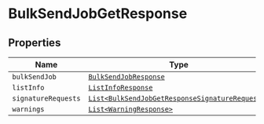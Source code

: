 

# BulkSendJobGetResponse



## Properties

Name | Type | Description | Notes
------------ | ------------- | ------------- | -------------
| `bulkSendJob` | [```BulkSendJobResponse```](BulkSendJobResponse.md) |    |  |
| `listInfo` | [```ListInfoResponse```](ListInfoResponse.md) |    |  |
| `signatureRequests` | [```List<BulkSendJobGetResponseSignatureRequests>```](BulkSendJobGetResponseSignatureRequests.md) |    |  |
| `warnings` | [```List<WarningResponse>```](WarningResponse.md) |    |  |



